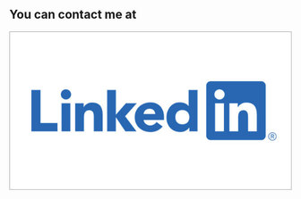 ## You can contact me at 
[![IMAGE ALT TEXT HERE](docs/about/linkedin.jpg)](https://www.linkedin.com/in/sahithiancha/)
